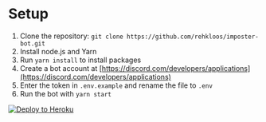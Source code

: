# Setup
1. Clone the repository: `git clone https://github.com/rehkloos/imposter-bot.git`
2. Install node.js and Yarn
3. Run `yarn install` to install packages
4. Create a bot account at [https://discord.com/developers/applications](https://discord.com/developers/applications)
5. Enter the token in `.env.example` and rename the file to `.env`
6. Run the bot with `yarn start`

<p><a href="https://heroku.com/deploy" rel="nofollow"><img src="https://camo.githubusercontent.com/c0824806f5221ebb7d25e559568582dd39dd1170/68747470733a2f2f7777772e6865726f6b7563646e2e636f6d2f6465706c6f792f627574746f6e2e706e67" alt="Deploy to Heroku" data-canonical-src="https://www.herokucdn.com/deploy/button.png" style="max-width:100%;"></a></p>
